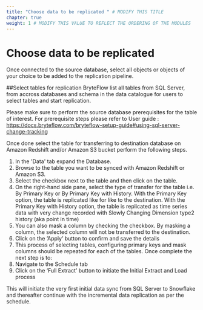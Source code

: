 ```yaml
---
title: "Choose data to be replicated " # MODIFY THIS TITLE
chapter: true
weight: 1 # MODIFY THIS VALUE TO REFLECT THE ORDERING OF THE MODULES
---
```


# Choose data to be replicated <!-- MODIFY THIS HEADING -->
Once connected to the source database, select all objects or objects of your choice to be added to the replication pipeline.

##Select tables for replication <!-- MODIFY THIS SUBHEADING -->
BryteFlow list all tables from SQL Server, from accross databases and schema in the data catalogue for users to select tables and start replication.

Please make sure to perform the source database prerequisites for the table of interest.
For prerequisite steps please refer to User guide : https://docs.bryteflow.com/bryteflow-setup-guide#using-sql-server-change-tracking

Once done select the table for transferring to destination database on Amazon Redshift and/or Amazon S3 bucket perform the following steps.

1. In the 'Data' tab expand the Database.
2. Browse to the table you want to be synced with Amazon Redshift or Amazon S3.
3. Select the checkbox next to the table and then click on the table.
4. On the right-hand side pane, select the type of transfer for the table i.e. By Primary Key or By Primary Key with History. With the Primary Key option, the table is replicated like for like to the destination. With the Primary Key with History option, the table is replicated as time series data with very change recorded with Slowly Changing Dimension type2 history (aka point in time)
5. You can also mask a column by checking the checkbox. By masking a column, the selected column will not be transferred to the destination.
6. Click on the ‘Apply’ button to confirm and save the details
7. This process of selecting tables, configuring primary keys and mask columns should be repeated for each of the tables. Once complete the next step is to:
8. Navigate to the Schedule tab
9. Click on the ‘Full Extract’ button to initiate the Initial Extract and Load process

This will initiate the very first initial data sync from SQL Server to Snowflake and thereafter continue with the incremental data replication as per the schedule.
